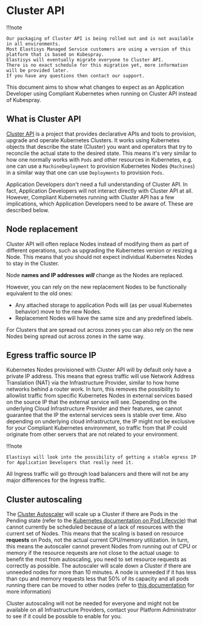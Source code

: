 # Cluster API

!!!note

    Our packaging of Cluster API is being rolled out and is not available in all environments.
    Most Elastisys Managed Service customers are using a version of this platform that is based on Kubespray.
    Elastisys will eventually migrate everyone to Cluster API.
    There is no exact schedule for this migration yet, more information will be provided later.
    If you have any questions then contact our support.

This document aims to show what changes to expect as an Application Developer using Compliant Kubernetes when running on Cluster API instead of Kubespray.

## What is Cluster API

[Cluster API](https://Cluster-api.sigs.k8s.io/) is a project that provides declarative APIs and tools to provision, upgrade and operate Kubernetes Clusters.
It works using Kubernetes objects that describe the state (Cluster) you want and operators that try to reconcile the actual state to the desired state.
This means it's very similar to how one normally works with `Pods` and other resources in Kubernetes, e.g. one can use a `MachineDeployment` to provision Kubernetes Nodes (`Machines`) in a similar way that one can use `Deployments` to provision `Pods`.

Application Developers don't need a full understanding of Cluster API.
In fact, Application Developers will not interact directly with Cluster API at all.
However, Compliant Kubernetes running with Cluster API has a few implications, which Application Developers need to be aware of.
These are described below.

## Node replacement

Cluster API will often replace Nodes instead of modifying them as part of different operations, such as upgrading the Kubernetes version or resizing a Node.
This means that you should not expect individual Kubernetes Nodes to stay in the Cluster.

Node **names and IP addresses** _**will**_ change as the Nodes are replaced.

However, you can rely on the new replacement Nodes to be functionally equivalent to the old ones:

- Any attached storage to application Pods will (as per usual Kubernetes behavior) move to the new Nodes.
- Replacement Nodes will have the same size and any predefined labels.

For Clusters that are spread out across zones you can also rely on the new Nodes being spread out across zones in the same way.

## Egress traffic source IP

Kubernetes Nodes provisioned with Cluster API will by default only have a private IP address.
This means that egress traffic will use Network Address Translation (NAT) via the Infrastructure Provider, similar to how home networks behind a router work.
In turn, this removes the possibility to allowlist traffic from specific Kubernetes Nodes in external services based on the source IP that the external service will see.
Depending on the underlying Cloud Infrastructure Provider and their features, we cannot guarantee that the IP the external services sees is stable over time.
Also depending on underlying cloud infrastructure, the IP might not be exclusive for your Compliant Kubernetes environment, so traffic from that IP could originate from other servers that are not related to your environment.

!!!note

    Elastisys will look into the possibility of getting a stable egress IP for Application Developers that really need it.

All Ingress traffic will go through load balancers and there will not be any major differences for the Ingress traffic.

## Cluster autoscaling

The [Cluster Autoscaler](https://github.com/kubernetes/autoscaler/blob/master/cluster-autoscaler/cloudprovider/clusterapi/README.md) will scale up a Cluster if there are Pods in the Pending state (refer to the [Kubernetes documentation on Pod Lifecycle](https://kubernetes.io/docs/concepts/workloads/pods/pod-lifecycle/)) that cannot currently be scheduled because of a lack of resources with the current set of Nodes.
This means that the scaling is based on resource **requests** on Pods, not the actual current CPU/memory utilization.
In turn, this means the autoscaler cannot prevent Nodes from running out of CPU or memory if the resource requests are not close to the actual usage: to benefit the most from autoscaling, you need to set resource requests as correctly as possible.
The autoscaler will scale down a Cluster if there are unneeded nodes for more than 10 minutes.
A node is unneeded if it has less than cpu and memory requests less that 50% of its capacity and all pods running there can be moved to other nodes (refer to [this documentation](https://github.com/kubernetes/autoscaler/blob/master/cluster-autoscaler/FAQ.md#how-does-scale-down-work) for more information)

Cluster autoscaling will not be needed for everyone and might not be available on all Infrastructure Providers, contact your Platform Administrator to see if it could be possible to enable for you.
